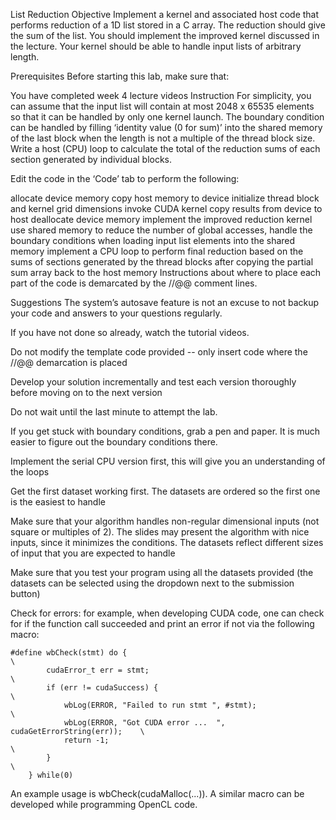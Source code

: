 List Reduction
Objective
Implement a kernel and associated host code that performs reduction of a 1D list stored in a C array. The reduction should give the sum of the list. You should implement the improved kernel discussed in the lecture. Your kernel should be able to handle input lists of arbitrary length.

Prerequisites
Before starting this lab, make sure that:

You have completed week 4 lecture videos
Instruction
For simplicity, you can assume that the input list will contain at most 2048 x 65535 elements so that it can be handled by only one kernel launch. The boundary condition can be handled by filling ‘identity value (0 for sum)’ into the shared memory of the last block when the length is not a multiple of the thread block size. Write a host (CPU) loop to calculate the total of the reduction sums of each section generated by individual blocks.

Edit the code in the ‘Code’ tab to perform the following:

allocate device memory
copy host memory to device
initialize thread block and kernel grid dimensions
invoke CUDA kernel
copy results from device to host
deallocate device memory
implement the improved reduction kernel
use shared memory to reduce the number of global accesses, handle the boundary conditions when loading input list elements into the shared memory
implement a CPU loop to perform final reduction based on the sums of sections generated by the thread blocks after copying the partial sum array back to the host memory
Instructions about where to place each part of the code is demarcated by the //@@ comment lines.

Suggestions
The system’s autosave feature is not an excuse to not backup your code and answers to your questions regularly.

If you have not done so already, watch the tutorial videos.

Do not modify the template code provided -- only insert code where the //@@ demarcation is placed

Develop your solution incrementally and test each version thoroughly before moving on to the next version

Do not wait until the last minute to attempt the lab.

If you get stuck with boundary conditions, grab a pen and paper. It is much easier to figure out the boundary conditions there.

Implement the serial CPU version first, this will give you an understanding of the loops

Get the first dataset working first. The datasets are ordered so the first one is the easiest to handle

Make sure that your algorithm handles non-regular dimensional inputs (not square or multiples of 2). The slides may present the algorithm with nice inputs, since it minimizes the conditions. The datasets reflect different sizes of input that you are expected to handle

Make sure that you test your program using all the datasets provided (the datasets can be selected using the dropdown next to the submission button)

Check for errors: for example, when developing CUDA code, one can check for if the function call succeeded and print an error if not via the following macro:

```
#define wbCheck(stmt) do {                                                    \
        cudaError_t err = stmt;                                               \
        if (err != cudaSuccess) {                                             \
            wbLog(ERROR, "Failed to run stmt ", #stmt);                       \
            wbLog(ERROR, "Got CUDA error ...  ", cudaGetErrorString(err));    \
            return -1;                                                        \
        }                                                                     \
    } while(0)
```

An example usage is wbCheck(cudaMalloc(...)). A similar macro can be developed while programming OpenCL code.

